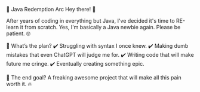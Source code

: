 🚀 Java Redemption Arc
Hey there! 👋

After years of coding in everything but Java, I've decided it's time to RE-learn it from scratch. Yes, I'm basically a Java newbie again. Please be patient. 🤓

🌱 What’s the plan?
✔️ Struggling with syntax I once knew.
✔️ Making dumb mistakes that even ChatGPT will judge me for.
✔️ Writing code that will make future me cringe.
✔️ Eventually creating something epic.

🎯 The end goal?
A freaking awesome project that will make all this pain worth it. 🔥

